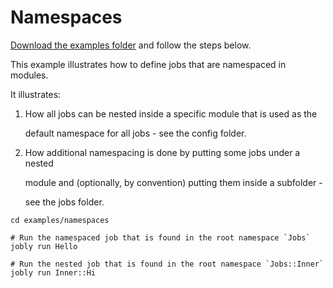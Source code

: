 # Namespaces

[Download the examples folder](https://minhaskamal.github.io/DownGit/#/home?url=https://github.com/DannyBen/jobly/tree/master/examples) and follow the steps below.

This example illustrates how to define jobs that are namespaced in modules.

It illustrates:

1. How all jobs can be nested inside a specific module that is used as the

   default namespace for all jobs - see the config folder.

2. How additional namespacing is done by putting some jobs under a nested

   module and \(optionally, by convention\) putting them inside a subfolder - 

   see the jobs folder.

```text
cd examples/namespaces

# Run the namespaced job that is found in the root namespace `Jobs`
jobly run Hello

# Run the nested job that is found in the root namespace `Jobs::Inner`
jobly run Inner::Hi
```

